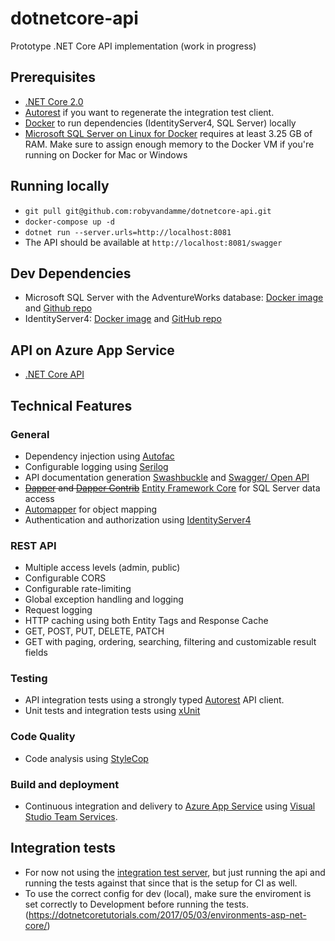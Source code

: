 # dotnetcore-api

Prototype .NET Core API implementation (work in progress)

## Prerequisites

- [.NET Core 2.0](https://www.microsoft.com/net/download/core)
- [Autorest](https://github.com/Azure/autorest) if you want to regenerate the integration test client.
- [Docker](https://www.docker.com) to run dependencies (IdentityServer4, SQL Server) locally
- [Microsoft SQL Server on Linux for Docker](https://hub.docker.com/r/microsoft/mssql-server-linux/) requires at least 3.25 GB of RAM. Make sure to assign enough memory to the Docker VM if you're running on Docker for Mac or Windows

## Running locally

- ``git pull git@github.com:robyvandamme/dotnetcore-api.git``
- ``docker-compose up -d``
- ``dotnet run --server.urls=http://localhost:8081``
- The API should be available at ``http://localhost:8081/swagger``

## Dev Dependencies

- Microsoft SQL Server with the AdventureWorks database: [Docker image](https://hub.docker.com/r/robyvandamme/mssql-server-linux-adventureworks/) and [Github repo](https://github.com/robyvandamme/adventureworks-docker)
- IdentityServer4: [Docker image](https://hub.docker.com/r/robyvandamme/identityserver4-demo/) and [GitHub repo](https://github.com/robyvandamme/identityserver4-demo)

## API on Azure App Service

- [.NET Core API](https://dotnetcore-api.azurewebsites.net/swagger)

## Technical Features

### General

- Dependency injection using [Autofac](https://autofac.org/)
- Configurable logging using [Serilog](https://serilog.net)
- API documentation generation [Swashbuckle](https://github.com/domaindrivendev/Swashbuckle.AspNetCore) and [Swagger/ Open API](https://swagger.io)
- ~~[Dapper](https://github.com/StackExchange/Dapper) and [Dapper Contrib](https://github.com/StackExchange/Dapper/tree/master/Dapper.Contrib)~~ [Entity Framework Core](https://github.com/aspnet/EntityFrameworkCore) for SQL Server data access
- [Automapper](http://automapper.org/) for object mapping
- Authentication and authorization using [IdentityServer4](https://github.com/IdentityServer/IdentityServer4)

### REST API

- Multiple access levels (admin, public)
- Configurable CORS
- Configurable rate-limiting
- Global exception handling and logging
- Request logging
- HTTP caching using both Entity Tags and Response Cache
- GET, POST, PUT, DELETE, PATCH
- GET with paging, ordering, searching, filtering and customizable result fields

### Testing

- API integration tests using a strongly typed [Autorest](https://github.com/Azure/AutoRest) API client.
- Unit tests and integration tests using [xUnit](https://xunit.github.io)

### Code Quality

- Code analysis using [StyleCop](https://github.com/StyleCop)

### Build and deployment

- Continuous integration and delivery to [Azure App Service](https://azure.microsoft.com/en-us/services/app-service/) using [Visual Studio Team Services](https://www.visualstudio.com/team-services/).



## Integration tests

- For now not using the [integration test server](https://docs.microsoft.com/en-us/aspnet/core/testing/integration-testing), but just running the api and running the tests against that since that is the setup for CI as well.
- To use the correct config for dev (local), make sure the enviroment is set correctly to Development before running the tests. (https://dotnetcoretutorials.com/2017/05/03/environments-asp-net-core/)
